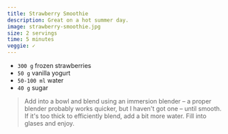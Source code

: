 ```yaml
---
title: Strawberry Smoothie
description: Great on a hot summer day.
image: strawberry-smoothie.jpg
size: 2 servings
time: 5 minutes
veggie: ✓
---
```


* `300 g` frozen strawberries
* `50 g` vanilla yogurt
* `50-100 ml` water
* `40 g` sugar

> Add into a bowl and blend using an immersion blender – a proper blender probably works quicker, but I haven't got one – until smooth. If it's too thick to efficiently blend, add a bit more water. Fill into glases and enjoy.
